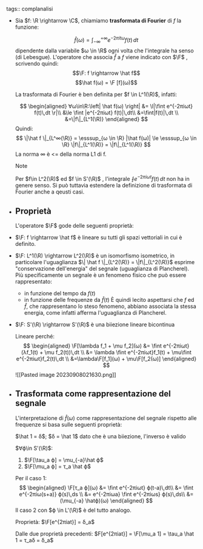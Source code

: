 tags:: complanalisi

- Sia $f: \R \rightarrow \C$, chiamiamo **trasformata di Fourier** di $f$ la funzione:
  
  $$\hat{f}(ω) = ∫_{-∞}^{+∞} e^{-2πitω}f(t)\,dt$$
  dipendente dalla variabile $ω \in \R$ ogni volta che l'integrale ha senso (di Lebesgue).
  L'operatore che associa $\hat f$ a $f$ viene indicato con $\F$ , scrivendo quindi:
  $$\F: f \rightarrow \hat f$$
  $$\hat f(ω) = \F [f](ω)$$
  
  La trasformata di Fourier è ben definita per $f \in L^1(\R)$, infatti:
  
  $$
  \begin{aligned}
  ∀ω\in\R:\left| \hat f(ω) \right| &= \l|\fint e^{-2πiωt} f(t)\,dt \r|\\
  &\le \fint |e^{-2πiωt} f(t)|\,dt\\
  &=\fint|f(t)|\,dt \\
  &=\|f\|_{L^1(\R)}
  \end{aligned}
  $$
  Quindi:
  $$
  \|\hat f \|_{L^∞(\R)} = \esssup_{ω \in \R} |\hat f(ω)| \le \esssup_{ω \in \R} \|f\|_{L^1(\R)} = \|f\|_{L^1(\R)}
  $$
  La norma ∞ è <= della norma L1 di f.
  
  >[!note]
  Per $f\in L^2(\R)$ ed $f \in S'(\R)$ , l'integrale $\fint e^{-2πiωt}f(t)\,dt$ non ha in genere senso. Si può tuttavia estendere la definizione di trasformata di Fourier anche a qeusti casi.
- ## Proprietà
  
  L'operatore $\F$ gode delle seguenti proprietà:
- $\F: f \rightarrow \hat f$ è lineare su tutti gli spazi vettoriali in cui è definito.
- $\F: L^1(\R) \rightarrow L^2(\R)$ è un isomorfismo isometrico, in particolare l'uguaglianza $\| \hat f \|_{L^2(\R)} = \|f\|_{L^2(\R)}$ esprime "conservazione dell'energia" del segnale (uguaglianza di Plancherel). Più specificamente un segnale è un fenomeno fisico che può essere rappresentato:
	- in funzione del tempo da $f(t)$
	- in funzione delle frequenze da $\hat f(t)$
	  È quindi lecito aspettarsi che $f$ ed $\hat f$, che rappresentano lo steso fenomeno, abbiano associata la stessa energia, come infatti afferma l'uguaglianza di Plancherel.
- $\F: S'(\R) \rightarrow S'(\R)$ è una biiezione lineare bicontinua
  
  Lineare perché:
  $$
  \begin{aligned}
  \F[\lambda f_1 + \mu f_2](ω) &= \fint e^{-2πiωt}(λf_1(t) + \mu f_2(t))\,dt \\
  &=
  \lambda \fint e^{-2πiωt}f_1(t) + \mu\fint e^{-2πiωt}f_2(t)\,dt \\
  &=\lambda\F[f_1](ω) + \mu\F[f_2(ω)]
  \end{aligned}
  $$
  ![[Pasted image 20230908021630.png]]
- ## Trasformata come rappresentazione del segnale
  
  L'interpretazione di $\hat f(ω)$ come rappresentazione del segnale rispetto alle frequenze si basa sulle seguenti proprietà:
  
  $\hat 1 = δ$; $δ = \hat 1$
  dato che è una biiezione, l'inverso è valido
  
  $∀ϕ\in S'(\R)$:
  1. $\F[\tau_a ϕ] = \mu_{-a}\hat ϕ$
  2. $\F[\mu_a ϕ] = τ_a \hat ϕ$
  
  Per il caso 1:
  $$
  \begin{aligned}
  \F[τ_a ϕ](ω) &= \fint e^{-2πiωt} ϕ(t-a)\,dt\\
  &= \fint e^{-2πiω(s+a)} ϕ(s)\,ds \\
  &= e^{-2πiωa} \fint e^{-2πiωs} ϕ(s)\,ds\\
  &= (\mu_{-a} \hatϕ)(ω)
  \end{aligned}
  $$
  Il caso 2 con $ϕ \in L'(\R)$ è del tutto analogo.
  
  Proprietà:
  $\F[e^{2πiat}] = δ_a$
  
  Dalle due proprietà precedenti:
  $F[e^{2πiat}] = \F[\mu_a 1] = \tau_a \hat 1 = τ_aδ = δ_a$